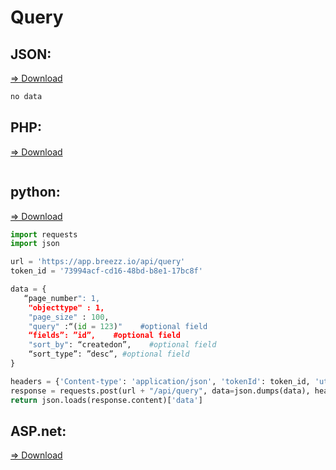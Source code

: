 # Query


## JSON: 
<a href="">=> Download</a>

```javascript
no data
```

## PHP:
<a href="">=> Download</a>

```php

```

## python:
<a href="https://github.com/breezz/breezz-API/blob/master/Query/query-python.py">=> Download</a>

```python
import requests
import json

url = 'https://app.breezz.io/api/query'
token_id = '73994acf-cd16-48bd-b8e1-17bc8f'

data = {
   “page_number": 1,
    "objecttype" : 1,
    "page_size" : 100,
    "query" :“(id = 123)"    #optional field
    “fields”: ”id”,    #optional field
    "sort_by": “createdon”,    #optional field
    “sort_type”: ”desc”, #optional field
}

headers = {'Content-type': 'application/json', 'tokenId': token_id, 'utc_time' : str(1)}
response = requests.post(url + "/api/query", data=json.dumps(data), headers=headers)
return json.loads(response.content)['data']
```

## ASP.net:
<a href="">=> Download</a>

```c#

```
